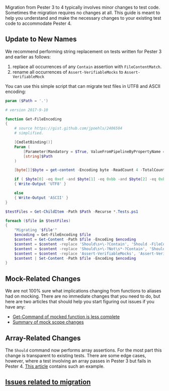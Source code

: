 Migration from Pester 3 to 4 typically involves minor changes to test code.  Sometimes the migration requires no changes at all.  This guide is meant to help you understand and make the necessary changes to your existing test code to accommodate Pester 4.

## Update to New Names

We recommend performing string replacement on tests written for Pester 3 and earlier as follows:

1. replace all occurrences of any `Contain` assertion with `FileContentMatch`.
1. rename all occurrences of `Assert-VerifiableMocks` to `Assert-VerifiableMock`

You can use this simple script that can migrate test files in UTF8 and ASCII encoding:

```powershell
param ($Path = '.')

# version 2017-9-10

function Get-FileEncoding
{
    # source https://gist.github.com/jpoehls/2406504
    # simplified.

    [CmdletBinding()] 
    Param (
        [Parameter(Mandatory = $True, ValueFromPipelineByPropertyName = $True)] 
        [string]$Path
    )

    [byte[]]$byte = get-content -Encoding byte -ReadCount 4 -TotalCount 4 -Path $Path

    if ( $byte[0] -eq 0xef -and $byte[1] -eq 0xbb -and $byte[2] -eq 0xbf )
    { Write-Output 'UTF8' }

    else
    { Write-Output 'ASCII' }
}

$testFiles = Get-ChildItem -Path $Path -Recurse *.Tests.ps1 

foreach ($file in $testFiles)
{
    "Migrating '$file'"
    $encoding = Get-FileEncoding $file
    $content = Get-Content -Path $file -Encoding $encoding
    $content = $content -replace 'Should\s+\-?Contain', 'Should -FileContentMatch'
    $content = $content -replace 'Should\s+\-?Not\s*-?Contain', 'Should -Not -FileContentMatch'
    $content = $content -replace 'Assert-VerifiableMocks', 'Assert-VerifiableMock'
    $content | Set-Content -Path $file -Encoding $encoding
}
```
## Mock-Related Changes
We are not 100% sure what implications changing from functions to aliases had on mocking. There are no immediate changes that you need to do, but here are two articles that should help you start figuring out issues if you have any:
- [Get-Command of mocked function is less complete](https://github.com/pester/Pester/issues/810)
- [Summary of mock scope changes](https://github.com/pester/Pester/issues/812)

## Array-Related Changes

The `Should` command now performs array assertions.  For the most part this change is transparent to existing tests.  There are some edge cases, however, where a test involving an array passes in Pester 3 but fails in Pester 4.  [This article](https://github.com/pester/Pester/issues/873) contains such an example.

## [Issues related to migration](https://github.com/Pester/Pester/issues?utf8=%E2%9C%93&q=is%3Aissue%20label%3A%22Pester%20migration%20v3-%3Ev4%22%20)

